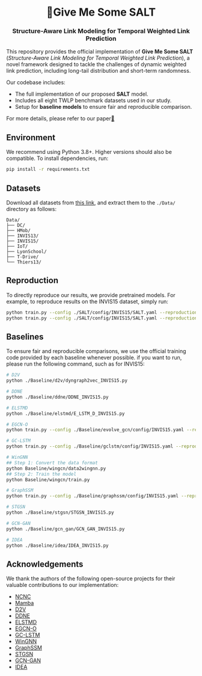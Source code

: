 <div align="center">
<h1> 🧂Give Me Some SALT </h1>
<h3> Structure-Aware Link Modeling for Temporal Weighted Link Prediction </h3>
</div>

This repository provides the official implementation of **Give Me Some SALT** (*Structure-Aware Link Modeling for Temporal Weighted Link Prediction*), a novel framework designed to tackle the challenges of dynamic weighted link prediction, including long-tail distribution and short-term randomness.

Our codebase includes:
- The full implementation of our proposed **SALT** model.
- Includes all eight TWLP benchmark datasets used in our study.
- Setup for **baseline models** to ensure fair and reproducible comparison.

For more details, please refer to our paper[📄](https://cikm2025.org/)

## Environment
We recommend using Python 3.8+. Higher versions should also be compatible.
To install dependencies, run:
```bash
pip install -r requirements.txt
```

## Datasets

Download all datasets from [this link](https://figshare.com/s/641d0611f6298ce32ded), and extract them to the `./Data/` directory as follows:
```
Data/
├── DC/
├── HMob/
├── INVIS13/
├── INVIS15/
├── IoT/
├── LyonSchool/
├── T-Drive/
└── Thiers13/
```

## Reproduction
To directly reproduce our results, we provide pretrained models. For example, to reproduce results on the INVIS15 dataset, simply run:
```bash
python train.py --config ./SALT/config/INVIS15/SALT.yaml --reproduction true    # for reproduction
python train.py --config ./SALT/config/INVIS15/SALT.yaml --reproduction false   # for train
```

## Baselines

To ensure fair and reproducible comparisons, we use the official training code provided by each baseline whenever possible. if you want to run, please run the following command, such as for INVIS15:

```bash
# D2V
python ./Baseline/d2v/dyngraph2vec_INVIS15.py

# DDNE
python ./Baseline/ddne/DDNE_INVIS15.py

# ELSTMD
python ./Baseline/elstmd/E_LSTM_D_INVIS15.py

# EGCN-O
python train.py --config ./Baseline/evolve_gcn/config/INVIS15.yaml --reproduction false

# GC-LSTM
python train.py --config ./Baseline/gclstm/config/INVIS15.yaml --reproduction false

# WinGNN
## Step 1: Convert the data format
python Baseline/wingcn/data2wingnn.py
## Step 2: Train the model
python Baseline/wingcn/train.py

# GraphSSM
python train.py --config ./Baseline/graphssm/config/INVIS15.yaml --reproduction false

# STGSN
python ./Baseline/stgsn/STGSN_INVIS15.py

# GCN-GAN
python ./Baseline/gcn_gan/GCN_GAN_INVIS15.py

# IDEA
python ./Baseline/idea/IDEA_INVIS15.py
```

## Acknowledgements
We thank the authors of the following open-source projects for their valuable contributions to our implementation:

- [NCNC](https://github.com/GraphPKU/NeuralCommonNeighbor)  
- [Mamba](https://github.com/state-spaces/mamba)  
- [D2V](https://github.com/palash1992/DynamicGEM)  
- [DDNE](https://github.com/KuroginQin/OpenTLP)  
- [ELSTMD](https://github.com/jianz94/E-lstm-d/)  
- [EGCN-O](https://github.com/IBM/EvolveGCN)  
- [GC-LSTM](https://github.com/benedekrozemberczki/pytorch_geometric_temporal)  
- [WinGNN](https://github.com/pursuecong/WinGNN)  
- [GraphSSM](https://github.com/EdisonLeeeee/GraphSSM)  
- [STGSN](https://github.com/KuroginQin/OpenTLP)  
- [GCN-GAN](https://github.com/KuroginQin/OpenTLP)  
- [IDEA](https://github.com/KuroginQin/IDEA)  




